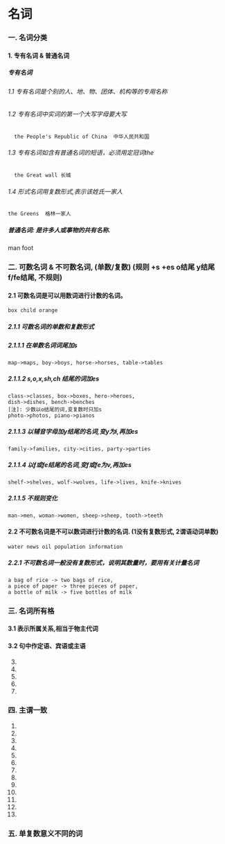 # 名词  
### 一. 名词分类
#### 1. 专有名词 & 普通名词    
##### 专有名词  
  ###### 1.1 专有名词是个别的人、地、物、团体、机构等的专用名称  
  ###### 1.2 专有名词中实词的第一个大写字母要大写  
      the People's Republic of China  中华人民共和国  
  ###### 1.3 专有名词如含有普通名词的短语，必须用定冠词the  
      the Great wall 长城  
  ###### 1.4 形式名词用复数形式,表示该姓氏一家人
    the Greens  格林一家人  
##### 普通名词: 是许多人或事物的共有名称.  
   man   foot

### 二. 可数名词 & 不可数名词, (单数/复数) (规则  +s +es  o结尾  y结尾  f/fe结尾, 不规则)
#### 2.1 可数名词是可以用数词进行计数的名词。
    box child orange
##### 2.1.1 可数名词的单数和复数形式
##### 2.1.1.1 在单数名词词尾加s
    map->maps, boy->boys, horse->horses, table->tables
##### 2.1.1.2 s,o,x,sh,ch 结尾的词加es
    class->classes, box->boxes, hero->heroes,
    dish->dishes, bench->benches  
    [注]: 少数以o结尾的词,变复数时只加s  
    photo->photos, piano->pianos  
##### 2.1.1.3 以辅音字母加y结尾的名词,变y为i,再加es
    family->families, city->cities, party->parties 
##### 2.1.1.4 以f或fe结尾的名词,变f或fe为v,再加es
    shelf->shelves, wolf->wolves, life->lives, knife->knives  
##### 2.1.1.5 不规则变化
    man->men, woman->women, sheep->sheep, tooth->teeth  
#### 2.2 不可数名词是不可以数词进行计数的名词. (1没有复数形式, 2谓语动词单数)
    water news oil population information
##### 2.2.1 不可数名词一般没有复数形式，说明其数量时，要用有关计量名词
    a bag of rice -> two bags of rice,  
    a piece of paper -> three pieces of paper,  
    a bottle of milk -> five bottles of milk  
 
### 三. 名词所有格
#### 3.1 表示所属关系,相当于物主代词 
#### 3.2 句中作定语、宾语或主语  
3.
4.
5.
6.
7.
### 四. 主谓一致
1.
2.
3.
4.
5.
6.
7.
8.
9.
10.
11.
12.
13.
### 五. 单复数意义不同的词

